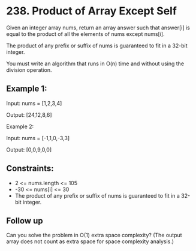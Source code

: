 # 238. Product of Array Except Self
Given an integer array nums, return an array answer such that answer[i] is equal to the product of all the elements of nums except nums[i].

The product of any prefix or suffix of nums is guaranteed to fit in a 32-bit integer.

You must write an algorithm that runs in O(n) time and without using the division operation.

 

## Example 1:

Input: nums = [1,2,3,4]<p>
Output: [24,12,8,6]<p>
Example 2:

Input: nums = [-1,1,0,-3,3]<p>
Output: [0,0,9,0,0]
 

## Constraints:

- 2 <= nums.length <= 105
- -30 <= nums[i] <= 30
- The product of any prefix or suffix of nums is guaranteed to fit in a 32-bit integer.
 

## Follow up
Can you solve the problem in O(1) extra space complexity? (The output array does not count as extra space for space complexity analysis.)